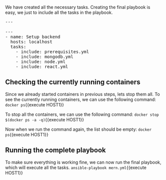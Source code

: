 We have created all the necessary tasks.
Creating the final playbook is easy, we just to include all the tasks in the playbook.


<pre class="file" data-filename="mern.yml" data-target="replace">---

---
- name: Setup backend
  hosts: localhost
  tasks:
    - include: prerequisites.yml
    - include: mongodb.yml
    - include: node.yml
    - include: react.yml
</pre>

## Checking the currently running containers

Since we already started containers in previous steps, lets stop them all.
To see the currently running containers, we can use the following command:
`docker ps`{{execute HOST1}}

To stop all the containers, we can use the following command:
`docker stop $(docker ps -a -q)`{{execute HOST1}}

Now when we run the command again, the list should be empty:
`docker ps`{{execute HOST1}}

## Running the complete playbook

To make sure everything is working fine, we can now run the final playbook, which will execute all the tasks.
`ansible-playbook mern.yml`{{execute HOST1}}


